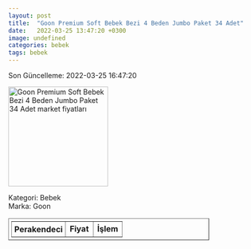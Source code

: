 ```yaml
---
layout: post
title:  "Goon Premium Soft Bebek Bezi 4 Beden Jumbo Paket 34 Adet"
date:   2022-03-25 13:47:20 +0300
image: undefined
categories: bebek
tags: bebek
---
```


Son Güncelleme: 2022-03-25 16:47:20

<img src="undefined" width="200" alt="Goon Premium Soft Bebek Bezi 4 Beden Jumbo Paket 34 Adet market fiyatları" />

Kategori: Bebek
<br />
Marka: Goon

<table border="1" style="padding: 5px;width:80%;">
  <tr>
    <td style="padding: 5px;"><strong>Perakendeci</strong></td>
    <td><strong>Fiyat</strong></td>
    <td><strong>İşlem</strong></td>
  </tr>
  
</table>
